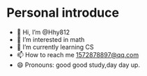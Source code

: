 # Personal introduce
- 👋 Hi, I’m @Hhy812
- 👀 I’m interested in math
- 🌱 I’m currently learning CS
- 📫 How to reach me 1572878897@qq.com
- 😄 Pronouns: good good study,day day up.


<!---
Hhy812/Hhy812 is a ✨ special ✨ repository because its `README.md` (this file) appears on your GitHub profile.
You can click the Preview link to take a look at your changes.
--->
